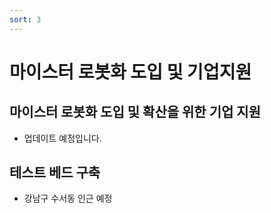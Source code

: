 ```yaml
---
sort: 3
---
```


# 마이스터 로봇화 도입 및 기업지원

## 마이스터 로봇화 도입 및 확산을 위한 기업 지원
- 업데이트 예정입니다.

## 테스트 베드 구축
- 강남구 수서동 인근 예정